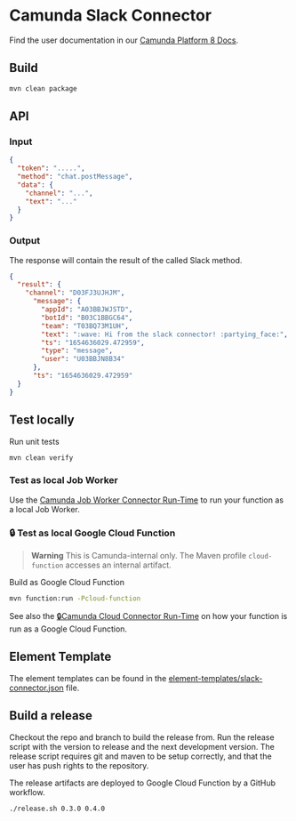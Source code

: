 # Camunda Slack Connector

Find the user documentation in our [Camunda Platform 8 Docs](https://docs.camunda.io/docs/components/integration-framework/connectors/out-of-the-box-connectors/slack/).

## Build

```bash
mvn clean package
```

## API

### Input

```json
{
  "token": ".....",
  "method": "chat.postMessage",
  "data": {
    "channel": "...",
    "text": "..."
  }
}
```

### Output

The response will contain the result of the called Slack method.

```json
{
  "result": {
    "channel": "D03FJ3UJHJM",
      "message": {
        "appId": "A03BBJWJSTD",
        "botId": "B03C1BBGC64",
        "team": "T03BQ73M1UH",
        "text": ":wave: Hi from the slack connector! :partying_face:",
        "ts": "1654636029.472959",
        "type": "message",
        "user": "U03BBJN8B34"
      },
      "ts": "1654636029.472959"
  }
}

```

## Test locally

Run unit tests

```bash
mvn clean verify
```

### Test as local Job Worker

Use the [Camunda Job Worker Connector Run-Time](https://github.com/camunda/connector-framework/tree/main/runtime-job-worker) to run your function as a local Job Worker.

### :lock: Test as local Google Cloud Function

> **Warning**
> This is Camunda-internal only. The Maven profile `cloud-function` accesses an internal artifact.

Build as Google Cloud Function

```bash
mvn function:run -Pcloud-function
```

See also the [:lock:Camunda Cloud Connector Run-Time](https://github.com/camunda/connector-runtime-cloud) on how your function
is run as a Google Cloud Function.

## Element Template

The element templates can be found in the [element-templates/slack-connector.json](element-templates/slack-connector.json) file.

## Build a release

Checkout the repo and branch to build the release from. Run the release script with the version to release and the next
development version. The release script requires git and maven to be setup correctly, and that the user has push rights
to the repository.

The release artifacts are deployed to Google Cloud Function by a GitHub workflow.

```bash
./release.sh 0.3.0 0.4.0
```
